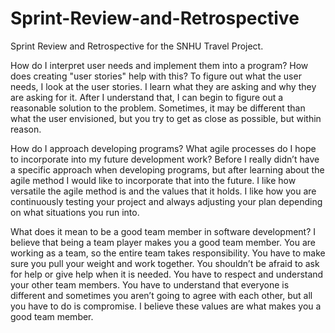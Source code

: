 # Sprint-Review-and-Retrospective
Sprint Review and Retrospective for the SNHU Travel Project.

How do I interpret user needs and implement them into a program? How does creating "user stories" help with this?
To figure out what the user needs, I look at the user stories. I learn what they are asking and why they are asking for it. After I understand that, I can begin to figure out a reasonable solution to the problem. Sometimes, it may be different than what the user envisioned, but you try to get as close as possible, but within reason.

How do I approach developing programs? What agile processes do I hope to incorporate into my future development work?
Before I really didn’t have a specific approach when developing programs, but after learning about the agile method I would like to incorporate that into the future. I like how versatile the agile method is and the values that it holds. I like how you are continuously testing your project and always adjusting your plan depending on what situations you run into.

What does it mean to be a good team member in software development?
I believe that being a team player makes you a good team member. You are working as a team, so the entire team takes responsibility. You have to make sure you pull your weight and work together. You shouldn’t be afraid to ask for help or give help when it is needed. You have to respect and understand your other team members. You have to understand that everyone is different and sometimes you aren’t going to agree with each other, but all you have to do is compromise. I believe these values are what makes you a good team member.
